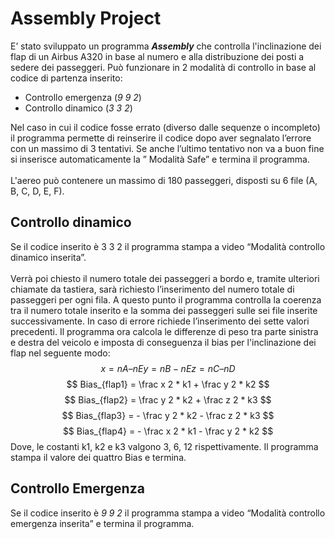# Assembly Project

E’ stato sviluppato un programma ***Assembly*** che controlla l'inclinazione dei flap di un Airbus A320 in base al numero e alla distribuzione dei posti a sedere dei passeggeri. Può funzionare in 2 modalità di controllo in base al codice di partenza inserito:
- Controllo emergenza (*9 9 2*)
- Controllo dinamico (*3 3 2*)

Nel caso in cui il codice fosse errato (diverso dalle sequenze o incompleto) il programma permette di reinserire il codice dopo aver segnalato l’errore con un massimo di 3 tentativi. Se anche l’ultimo tentativo non va a buon fine si inserisce automaticamente la ” Modalità Safe” e termina il programma. \
\
L'aereo può contenere un massimo di 180 passeggeri, disposti su 6 file (A, B, C, D, E, F).


## Controllo dinamico
Se il codice inserito è 3 3 2 il programma stampa a video “Modalità controllo dinamico inserita”. \
\
Verrà poi chiesto il numero totale dei passeggeri a bordo e, tramite ulteriori chiamate da tastiera, sarà richiesto l’inserimento del numero totale di passeggeri per ogni fila. A questo punto il programma controlla la coerenza tra il numero totale inserito e la somma dei passeggeri sulle sei file inserite successivamente. In caso di errore richiede l’inserimento dei sette valori precedenti. Il programma ora calcola le differenze di peso tra parte sinistra e destra del veicolo e imposta di conseguenza il bias per l'inclinazione dei flap nel seguente modo:
$$ x = nA – nE y = nB - nE z = nC – nD $$
$$ Bias_{flap1} = \frac x 2 * k1 + \frac y 2 * k2  $$
$$ Bias_{flap2} = \frac y 2 * k2 + \frac z 2 * k3  $$
$$ Bias_{flap3} = - \frac y 2 * k2 - \frac z 2 * k3  $$
$$ Bias_{flap4} = - \frac x 2 * k1 - \frac y 2 * k2  $$
Dove, le costanti k1, k2 e k3 valgono 3, 6, 12 rispettivamente. Il programma stampa il valore dei quattro Bias e termina.

## Controllo Emergenza
Se il codice inserito è *9 9 2* il programma stampa a video “Modalità controllo emergenza inserita” e termina il programma.